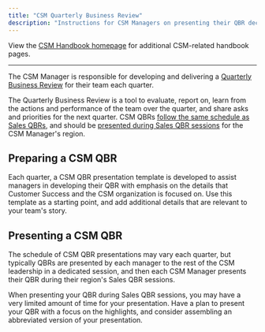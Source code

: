 ```yaml
---
title: "CSM Quarterly Business Review"
description: "Instructions for CSM Managers on presenting their QBR decks."
---
```


View the [CSM Handbook homepage](/handbook/customer-success/csm/) for additional CSM-related handbook pages.

---

The CSM Manager is responsible for developing and delivering a [Quarterly Business Review](/handbook/sales/qbrs/) for their team each quarter.

The Quarterly Business Review is a tool to evaluate, report on, learn from the actions and performance of the team over the quarter, and share asks and priorities for the next quarter. CSM QBRs [follow the same schedule as Sales QBRs](/handbook/sales/qbrs/#qbr-schedules), and should be [presented during Sales QBR sessions](#presenting-a-csm-qbr) for the CSM Manager's region.

## Preparing a CSM QBR

Each quarter, a CSM QBR presentation template is developed to assist managers in developing their QBR with emphasis on the details that Customer Success and the CSM organization is focused on. Use this template as a starting point, and add additional details that are relevant to your team's story.

## Presenting a CSM QBR

The schedule of CSM QBR presentations may vary each quarter, but typically QBRs are presented by each manager to the rest of the CSM leadership in a dedicated session, and then each CSM Manager presents their QBR during their region's Sales QBR sessions.

When presenting your QBR during Sales QBR sessions, you may have a very limited amount of time for your presentation. Have a plan to present your QBR with a focus on the highlights, and consider assembling an abbreviated version of your presentation.
